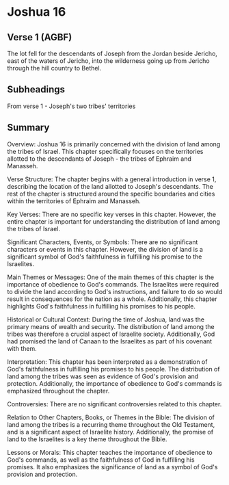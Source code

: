 # Joshua 16

## Verse 1 (AGBF)

The lot fell for the descendants of Joseph from the Jordan beside Jericho, east of the waters of Jericho, into the wilderness going up from Jericho through the hill country to Bethel.

## Subheadings

From verse 1 - Joseph's two tribes' territories

## Summary

Overview:
Joshua 16 is primarily concerned with the division of land among the tribes of Israel. This chapter specifically focuses on the territories allotted to the descendants of Joseph - the tribes of Ephraim and Manasseh.

Verse Structure:
The chapter begins with a general introduction in verse 1, describing the location of the land allotted to Joseph's descendants. The rest of the chapter is structured around the specific boundaries and cities within the territories of Ephraim and Manasseh.

Key Verses:
There are no specific key verses in this chapter. However, the entire chapter is important for understanding the distribution of land among the tribes of Israel.

Significant Characters, Events, or Symbols:
There are no significant characters or events in this chapter. However, the division of land is a significant symbol of God's faithfulness in fulfilling his promise to the Israelites.

Main Themes or Messages:
One of the main themes of this chapter is the importance of obedience to God's commands. The Israelites were required to divide the land according to God's instructions, and failure to do so would result in consequences for the nation as a whole. Additionally, this chapter highlights God's faithfulness in fulfilling his promises to his people.

Historical or Cultural Context:
During the time of Joshua, land was the primary means of wealth and security. The distribution of land among the tribes was therefore a crucial aspect of Israelite society. Additionally, God had promised the land of Canaan to the Israelites as part of his covenant with them.

Interpretation:
This chapter has been interpreted as a demonstration of God's faithfulness in fulfilling his promises to his people. The distribution of land among the tribes was seen as evidence of God's provision and protection. Additionally, the importance of obedience to God's commands is emphasized throughout the chapter.

Controversies:
There are no significant controversies related to this chapter.

Relation to Other Chapters, Books, or Themes in the Bible:
The division of land among the tribes is a recurring theme throughout the Old Testament, and is a significant aspect of Israelite history. Additionally, the promise of land to the Israelites is a key theme throughout the Bible.

Lessons or Morals:
This chapter teaches the importance of obedience to God's commands, as well as the faithfulness of God in fulfilling his promises. It also emphasizes the significance of land as a symbol of God's provision and protection.